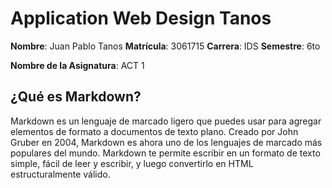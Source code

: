 # Application Web Design Tanos

**Nombre**: Juan Pablo Tanos 
**Matrícula**: 3061715 
**Carrera**: IDS
**Semestre**: 6to

**Nombre de la Asignatura**: ACT 1

## ¿Qué es Markdown?

Markdown es un lenguaje de marcado ligero que puedes usar para agregar elementos de formato a documentos de texto plano. Creado por John Gruber en 2004, Markdown es ahora uno de los lenguajes de marcado más populares del mundo. Markdown te permite escribir en un formato de texto simple, fácil de leer y escribir, y luego convertirlo en HTML estructuralmente válido.


